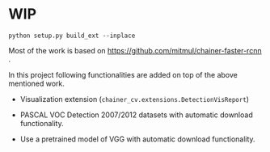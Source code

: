 # WIP

```
python setup.py build_ext --inplace
```

Most of the work is based on https://github.com/mitmul/chainer-faster-rcnn .

In this project following functionalities are added on top of the above mentioned work.

+ Visualization extension (`chainer_cv.extensions.DetectionVisReport`)

+ PASCAL VOC Detection 2007/2012 datasets with automatic download functionality.

+ Use a pretrained model of VGG with automatic download functionality.
